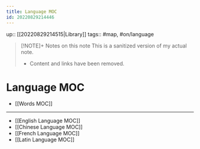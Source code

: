 ```yaml
---
title: Language MOC
id: 20220829214446
---
```

up:: [[20220829214515|Library]]
tags:: #map, #on/language 

> [!NOTE]+ Notes on this note
> This is a sanitized version of my actual note. 
> - Content and links have been removed.

# Language MOC
- [[Words MOC]]

---
- [[English Language MOC]]
- [[Chinese Language MOC]]
- [[French Language MOC]]
- [[Latin Language MOC]]